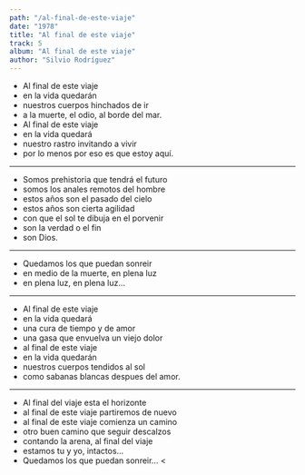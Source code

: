 ```yaml
---
path: "/al-final-de-este-viaje"
date: "1978"
title: "Al final de este viaje"
track: 5
album: "Al final de este viaje"
author: "Silvio Rodríguez"
---
```


- Al final de este viaje
- en la vida quedarán
- nuestros cuerpos hinchados de ir
- a la muerte, el odio, al borde del mar.
- Al final de este viaje
- en la vida quedará
- nuestro rastro invitando a vivir
- por lo menos por eso es que estoy aquí.

---

- Somos prehistoria que tendrá el futuro
- somos los anales remotos del hombre
- estos años son el pasado del cielo
- estos años son cierta agilidad
- con que el sol te dibuja en el porvenir
- son la verdad o el fin
- son Dios.

---

- Quedamos los que puedan sonreir
- en medio de la muerte, en plena luz
- en plena luz, en plena luz...

---

- Al final de este viaje
- en la vida quedará
- una cura de tiempo y de amor
- una gasa que envuelva un viejo dolor
- al final de este viaje
- en la vida quedarán
- nuestros cuerpos tendidos al sol
- como sabanas blancas despues del amor.

---

- Al final del viaje esta el horizonte
- al final de este viaje partiremos de nuevo
- al final de este viaje comienza un camino
- otro buen camino que seguir descalzos
- contando la arena, al final del viaje
- estamos tu y yo, intactos...
- Quedamos los que puedan sonreir... <
